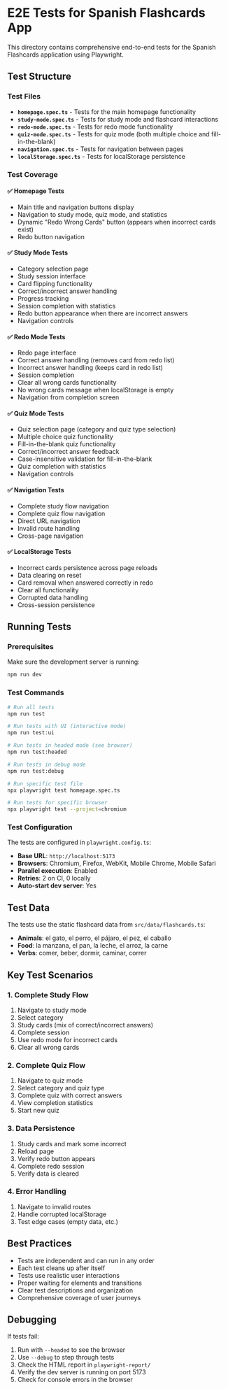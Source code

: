 # E2E Tests for Spanish Flashcards App

This directory contains comprehensive end-to-end tests for the Spanish Flashcards application using Playwright.

## Test Structure

### Test Files

- **`homepage.spec.ts`** - Tests for the main homepage functionality
- **`study-mode.spec.ts`** - Tests for study mode and flashcard interactions
- **`redo-mode.spec.ts`** - Tests for redo mode functionality
- **`quiz-mode.spec.ts`** - Tests for quiz mode (both multiple choice and fill-in-the-blank)
- **`navigation.spec.ts`** - Tests for navigation between pages
- **`localStorage.spec.ts`** - Tests for localStorage persistence

### Test Coverage

#### ✅ Homepage Tests
- Main title and navigation buttons display
- Navigation to study mode, quiz mode, and statistics
- Dynamic "Redo Wrong Cards" button (appears when incorrect cards exist)
- Redo button navigation

#### ✅ Study Mode Tests
- Category selection page
- Study session interface
- Card flipping functionality
- Correct/incorrect answer handling
- Progress tracking
- Session completion with statistics
- Redo button appearance when there are incorrect answers
- Navigation controls

#### ✅ Redo Mode Tests
- Redo page interface
- Correct answer handling (removes card from redo list)
- Incorrect answer handling (keeps card in redo list)
- Session completion
- Clear all wrong cards functionality
- No wrong cards message when localStorage is empty
- Navigation from completion screen

#### ✅ Quiz Mode Tests
- Quiz selection page (category and quiz type selection)
- Multiple choice quiz functionality
- Fill-in-the-blank quiz functionality
- Correct/incorrect answer feedback
- Case-insensitive validation for fill-in-the-blank
- Quiz completion with statistics
- Navigation controls

#### ✅ Navigation Tests
- Complete study flow navigation
- Complete quiz flow navigation
- Direct URL navigation
- Invalid route handling
- Cross-page navigation

#### ✅ LocalStorage Tests
- Incorrect cards persistence across page reloads
- Data clearing on reset
- Card removal when answered correctly in redo
- Clear all functionality
- Corrupted data handling
- Cross-session persistence

## Running Tests

### Prerequisites
Make sure the development server is running:
```bash
npm run dev
```

### Test Commands

```bash
# Run all tests
npm run test

# Run tests with UI (interactive mode)
npm run test:ui

# Run tests in headed mode (see browser)
npm run test:headed

# Run tests in debug mode
npm run test:debug

# Run specific test file
npx playwright test homepage.spec.ts

# Run tests for specific browser
npx playwright test --project=chromium
```

### Test Configuration

The tests are configured in `playwright.config.ts`:
- **Base URL**: `http://localhost:5173`
- **Browsers**: Chromium, Firefox, WebKit, Mobile Chrome, Mobile Safari
- **Parallel execution**: Enabled
- **Retries**: 2 on CI, 0 locally
- **Auto-start dev server**: Yes

## Test Data

The tests use the static flashcard data from `src/data/flashcards.ts`:
- **Animals**: el gato, el perro, el pájaro, el pez, el caballo
- **Food**: la manzana, el pan, la leche, el arroz, la carne
- **Verbs**: comer, beber, dormir, caminar, correr

## Key Test Scenarios

### 1. Complete Study Flow
1. Navigate to study mode
2. Select category
3. Study cards (mix of correct/incorrect answers)
4. Complete session
5. Use redo mode for incorrect cards
6. Clear all wrong cards

### 2. Complete Quiz Flow
1. Navigate to quiz mode
2. Select category and quiz type
3. Complete quiz with correct answers
4. View completion statistics
5. Start new quiz

### 3. Data Persistence
1. Study cards and mark some incorrect
2. Reload page
3. Verify redo button appears
4. Complete redo session
5. Verify data is cleared

### 4. Error Handling
1. Navigate to invalid routes
2. Handle corrupted localStorage
3. Test edge cases (empty data, etc.)

## Best Practices

- Tests are independent and can run in any order
- Each test cleans up after itself
- Tests use realistic user interactions
- Proper waiting for elements and transitions
- Clear test descriptions and organization
- Comprehensive coverage of user journeys

## Debugging

If tests fail:
1. Run with `--headed` to see the browser
2. Use `--debug` to step through tests
3. Check the HTML report in `playwright-report/`
4. Verify the dev server is running on port 5173
5. Check for console errors in the browser
